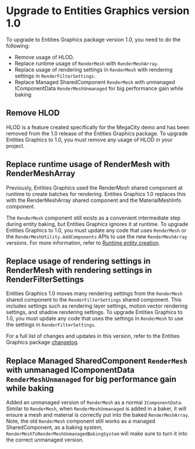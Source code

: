 # Upgrade to Entities Graphics version 1.0

To upgrade to Entities Graphics package version 1.0, you need to do the following: 

* Remove usage of HLOD.
* Replace runtime usage of `RenderMesh` with `RenderMeshArray`.
* Replace usage of rendering settings in `RenderMesh` with rendering settings in `RenderFilterSettings`.
* Replace Managed SharedComponent `RenderMesh` with unmanaged IComponentData `RenderMeshUnmanaged` for big performance gain while baking

## Remove HLOD

HLOD is a feature created specifically for the MegaCity demo and has been removed from the 1.0 release of the Entities Graphics package. To upgrade Entities Graphics to 1.0, you must remove any usage of HLOD in your project.

## Replace runtime usage of RenderMesh with RenderMeshArray

Previously, Entities Graphics used the RenderMesh shared component at runtime to create batches for rendering. Entities Graphics 1.0 replaces this with the RenderMeshArray shared component and the MaterialMeshInfo component.

The `RenderMesh` component still exists as a convenient intermediate step during entity baking, but Entities Graphics ignores it at runtime. To upgrade Entities Graphics to 1.0, you must update any code that uses `RenderMesh` or the `RenderMeshUtility.AddComponents` APIs to use the new `RenderMeshArray` versions. For more information, refer to [Runtime entity creation](runtime-entity-creation.md).

## Replace usage of rendering settings in RenderMesh with rendering settings in RenderFilterSettings

Entities Graphics 1.0 moves many rendering settings from the `RenderMesh` shared component to the `RenderFilterSettings` shared component. This includes settings such as rendering layer settings, motion vector rendering settings, and shadow rendering settings. To upgrade Entities Graphics to 1.0, you must update any code that uses the settings in `RenderMesh` to use the settings in `RenderFilterSettings`.

For a full list of changes and updates in this version, refer to the Entities Graphics package [changelog](xref:changelog).

## Replace Managed SharedComponent `RenderMesh` with unmanaged IComponentData `RenderMeshUnmanaged` for big performance gain while baking

Added an unmanaged version of `RenderMesh` as a normal `IComponentData`. 
Similar to `RenderMesh`, when `RenderMeshUnmanaged` is added in a baker, it will ensure a mesh and material is correctly put into the baked `RenderMeshArray`.
Note, the old `RenderMesh` component still works as a managed SharedComponent, as a baking system, `RenderMeshToRenderMeshUnmanagedBakingSystem` will make sure to turn it into the correct unmanaged version.

